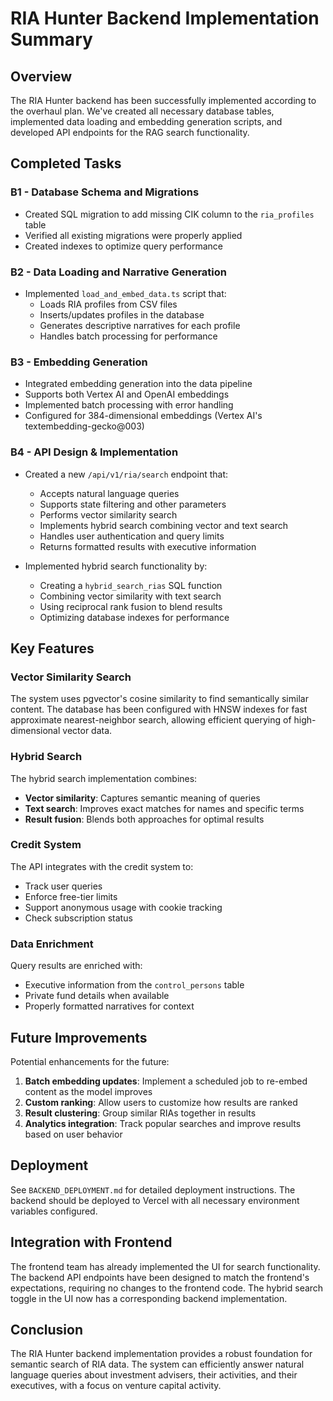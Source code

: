 # RIA Hunter Backend Implementation Summary

## Overview

The RIA Hunter backend has been successfully implemented according to the overhaul plan. We've created all necessary database tables, implemented data loading and embedding generation scripts, and developed API endpoints for the RAG search functionality.

## Completed Tasks

### B1 - Database Schema and Migrations

- Created SQL migration to add missing CIK column to the `ria_profiles` table
- Verified all existing migrations were properly applied
- Created indexes to optimize query performance

### B2 - Data Loading and Narrative Generation

- Implemented `load_and_embed_data.ts` script that:
  - Loads RIA profiles from CSV files
  - Inserts/updates profiles in the database
  - Generates descriptive narratives for each profile
  - Handles batch processing for performance

### B3 - Embedding Generation

- Integrated embedding generation into the data pipeline
- Supports both Vertex AI and OpenAI embeddings
- Implemented batch processing with error handling
- Configured for 384-dimensional embeddings (Vertex AI's textembedding-gecko@003)

### B4 - API Design & Implementation

- Created a new `/api/v1/ria/search` endpoint that:
  - Accepts natural language queries
  - Supports state filtering and other parameters
  - Performs vector similarity search
  - Implements hybrid search combining vector and text search
  - Handles user authentication and query limits
  - Returns formatted results with executive information

- Implemented hybrid search functionality by:
  - Creating a `hybrid_search_rias` SQL function
  - Combining vector similarity with text search
  - Using reciprocal rank fusion to blend results
  - Optimizing database indexes for performance

## Key Features

### Vector Similarity Search

The system uses pgvector's cosine similarity to find semantically similar content. The database has been configured with HNSW indexes for fast approximate nearest-neighbor search, allowing efficient querying of high-dimensional vector data.

### Hybrid Search

The hybrid search implementation combines:
- **Vector similarity**: Captures semantic meaning of queries
- **Text search**: Improves exact matches for names and specific terms
- **Result fusion**: Blends both approaches for optimal results

### Credit System

The API integrates with the credit system to:
- Track user queries
- Enforce free-tier limits
- Support anonymous usage with cookie tracking
- Check subscription status

### Data Enrichment

Query results are enriched with:
- Executive information from the `control_persons` table
- Private fund details when available
- Properly formatted narratives for context

## Future Improvements

Potential enhancements for the future:

1. **Batch embedding updates**: Implement a scheduled job to re-embed content as the model improves
2. **Custom ranking**: Allow users to customize how results are ranked
3. **Result clustering**: Group similar RIAs together in results
4. **Analytics integration**: Track popular searches and improve results based on user behavior

## Deployment

See `BACKEND_DEPLOYMENT.md` for detailed deployment instructions. The backend should be deployed to Vercel with all necessary environment variables configured.

## Integration with Frontend

The frontend team has already implemented the UI for search functionality. The backend API endpoints have been designed to match the frontend's expectations, requiring no changes to the frontend code. The hybrid search toggle in the UI now has a corresponding backend implementation.

## Conclusion

The RIA Hunter backend implementation provides a robust foundation for semantic search of RIA data. The system can efficiently answer natural language queries about investment advisers, their activities, and their executives, with a focus on venture capital activity.
